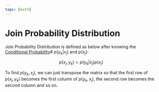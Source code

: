 ```yaml
---
tags: [math]
---
```


# Join Probability Distribution

Join Probability Distribution is defined as below after knowing the
[Conditional Probability](202210261222.md)# $p(y_k|x_j)$ and $p(x_j)$:

$$
p(x_j, y_k) = p(y_k|x_j) p(x_j)
$$

To find $p(y_k, x_j)$, we can just transpose the matrix so that the first row of
$p(x_j, y_k)$ becomes the first column of $p(y_k, x_j)$, the second row becomes
the second column and so on.
